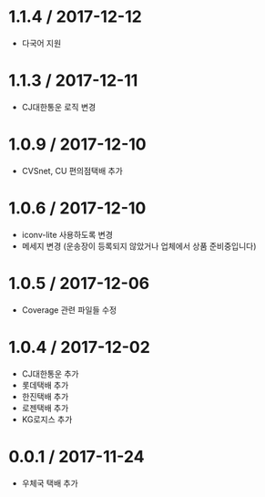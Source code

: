 1.1.4 / 2017-12-12
===================
  * 다국어 지원
  
1.1.3 / 2017-12-11
===================
  * CJ대한통운 로직 변경
  
1.0.9 / 2017-12-10
===================
  * CVSnet, CU 편의점택배 추가

1.0.6 / 2017-12-10
===================
  * iconv-lite 사용하도록 변경
  * 메세지 변경 (운송장이 등록되지 않았거나 업체에서 상품 준비중입니다)
  
1.0.5 / 2017-12-06
===================
  * Coverage 관련 파일들 수정

1.0.4 / 2017-12-02
===================
  
  * CJ대한통운 추가
  * 롯데택배 추가
  * 한진택배 추가
  * 로젠택배 추가
  * KG로지스 추가
  

0.0.1 / 2017-11-24
===================

  * 우체국 택배 추가
